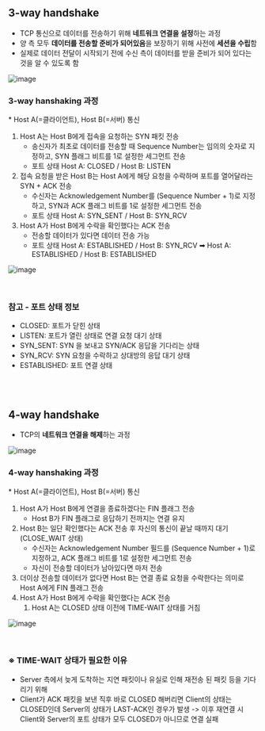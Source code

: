 ## **3-way handshake**

-   TCP 통신으로 데이터를 전송하기 위해 **네트워크 연결을 설정**하는 과정
-   양 측 모두 **데이터를 전송할 준비가 되어있음**을 보장하기 위해 사전에 **세션을 수립**함
-   실제로 데이터 전달이 시작되기 전에 수신 측이 데이터를 받을 준비가 되어 있다는 것을 알 수 있도록 함

![image](https://user-images.githubusercontent.com/64777557/216244687-d01fd30a-0ed9-41f6-9454-37cf491445e5.png)

### **3-way hanshaking 과정**

\* Host A(=클라이언트), Host B(=서버) 통신

1.  Host A는 Host B에게 접속을 요청하는 SYN 패킷 전송
    -   송신자가 최초로 데이터를 전송할 때 Sequence Number는 임의의 숫자로 지정하고, SYN 플래그 비트를 1로 설정한 세그먼트 전송
    -   포트 상태 Host A: CLOSED / Host B: LISTEN
2.  접속 요청을 받은 Host B는 Host A에게 해당 요청을 수락하며 포트를 열어달라는 SYN + ACK 전송
    -   수신자는 Acknowledgement Number를 (Sequence Number + 1)로 지정하고, SYN과 ACK 플래그 비트를 1로 설정한 세그먼트 전송
    -   포트 상태 Host A: SYN\_SENT / Host B: SYN\_RCV
3.  Host A가 Host B에게 수락을 확인했다는 ACK 전송
    -   전송할 데이터가 있다면 데이터 전송 가능
    -   포트 상태 Host A: ESTABLISHED / Host B: SYN\_RCV ➡ Host A: ESTABLISHED / Host B: ESTABLISHED

![image](https://user-images.githubusercontent.com/64777557/216245938-0f1ef09b-edf7-4e30-a23d-3e5e3c516af9.png)

</br>

### **참고 - 포트 상태 정보**

-   CLOSED: 포트가 닫힌 상태
-   LISTEN: 포트가 열린 상태로 연결 요청 대기 상태
-   SYN\_SENT: SYN 을 보내고 SYN/ACK 응답을 기다리는 상태
-   SYN\_RCV: SYN 요청을 수락하고 상대방의 응답 대기 상태
-   ESTABLISHED: 포트 연결 상태

</br></br>

## **4-way handshake**

-   TCP의 **네트워크 연결을 해제**하는 과정

![image](https://user-images.githubusercontent.com/64777557/216246257-2e5f8ef4-3139-485b-995b-037602628706.png)
### **4-way hanshaking 과정**

\* Host A(=클라이언트), Host B(=서버) 통신

1.  Host A가 Host B에게 연결을 종료하겠다는 FIN 플래그 전송
    -   Host B가 FIN 플래그로 응답하기 전까지는 연결 유지
2.  Host B는 일단 확인했다는 ACK 전송 후 자신의 통신이 끝날 때까지 대기 (CLOSE\_WAIT 상태)
    -   수신자는 Acknowledgement Number 필드를 (Sequence Number + 1)로 지정하고, ACK 플래그 비트를 1로 설정한 세그먼트 전송
    -   자신이 전송할 데이터가 남아있다면 마저 전송
3.  더이상 전송할 데이터가 없다면 Host B는 연결 종료 요청을 수락한다는 의미로 Host A에게 FIN 플래그 전송
4.  Host A가 Host B에게 수락을 확인했다는 ACK 전송
    1.  Host A는 CLOSED 상태 이전에 TIME-WAIT 상태를 거침

![image](https://user-images.githubusercontent.com/64777557/216246307-1ef966eb-fdda-4422-a2ce-3f402fc1933c.png)

</br>

### **※ TIME-WAIT 상태가 필요한 이유**

-   Server 측에서 늦게 도착하는 지연 패킷이나 유실로 인해 재전송 된 패킷 등을 기다리기 위해
-   Client가 ACK 패킷을 보낸 직후 바로 CLOSED 해버리면 Client의 상태는 CLOSED인데 Server의 상태가 LAST-ACK인 경우가 발생 -> 이후 재연결 시 Client와 Server의 포트 상태가 모두 CLOSED가 아니므로 연결 실패
